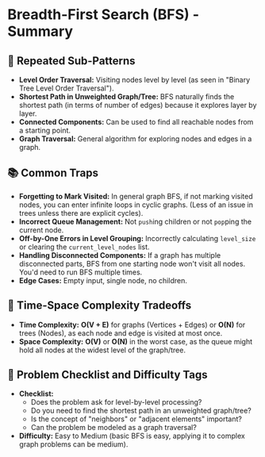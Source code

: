 # Breadth-First Search (BFS) - Summary

## 🔁 Repeated Sub-Patterns
* **Level Order Traversal:** Visiting nodes level by level (as seen in "Binary Tree Level Order Traversal").
* **Shortest Path in Unweighted Graph/Tree:** BFS naturally finds the shortest path (in terms of number of edges) because it explores layer by layer.
* **Connected Components:** Can be used to find all reachable nodes from a starting point.
* **Graph Traversal:** General algorithm for exploring nodes and edges in a graph.

## 📚 Common Traps
* **Forgetting to Mark Visited:** In general graph BFS, if not marking visited nodes, you can enter infinite loops in cyclic graphs. (Less of an issue in trees unless there are explicit cycles).
* **Incorrect Queue Management:** Not `push`ing children or not `pop`ping the current node.
* **Off-by-One Errors in Level Grouping:** Incorrectly calculating `level_size` or clearing the `current_level_nodes` list.
* **Handling Disconnected Components:** If a graph has multiple disconnected parts, BFS from one starting node won't visit all nodes. You'd need to run BFS multiple times.
* **Edge Cases:** Empty input, single node, no children.

## 🔁 Time-Space Complexity Tradeoffs
* **Time Complexity:** **O(V + E)** for graphs (Vertices + Edges) or **O(N)** for trees (Nodes), as each node and edge is visited at most once.
* **Space Complexity:** **O(V)** or **O(N)** in the worst case, as the queue might hold all nodes at the widest level of the graph/tree.

## 📌 Problem Checklist and Difficulty Tags
* **Checklist:**
    * Does the problem ask for level-by-level processing?
    * Do you need to find the shortest path in an unweighted graph/tree?
    * Is the concept of "neighbors" or "adjacent elements" important?
    * Can the problem be modeled as a graph traversal?
* **Difficulty:** Easy to Medium (basic BFS is easy, applying it to complex graph problems can be medium).
